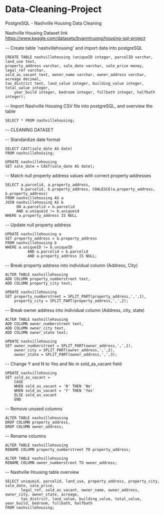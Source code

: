 # Data-Cleaning-Project

PostgreSQL - Nashville Housing Data Cleaning

Nashville Housing Dataset link https://www.kaggle.com/datasets/bvanntruong/housing-sql-project

-- Create table 'nashvillehousing' and import data into postgreSQL

	CREATE TABLE nashvillehousing (uniqueID integer, parcelID varchar, land_use text,
 	property_address varchar, sale_date varchar, sale_price money, legal_ref varchar, 
  	sold_as_vacant text, owner_name varchar, owner_address varchar, acreage decimal, 
   	tax_district text, land_value integer, building_value integer, total_value integer, 
    	year_build integer, bedroom integer, fullbath integer, halfbath integer);

-- Import Nashville Housing CSV file into postgreSQL, and overview the table

	SELECT * FROM nashvillehousing;

-- CLEANING DATASET

-- Standardize date format

	SELECT CAST(sale_date AS date)
 	FROM nashvillehousing;

	UPDATE nashvillehousing
 	SET sale_date = CAST(sale_date AS date);

-- Match null property address values with correct property addresses

	SELECT a.parcelid, a.property_address, 
 	       b.parcelid, b.property_address, COALESCE(a.property_address, b.property_address)
 	FROM nashvillehousing AS a
  	JOIN nashvillehousing AS b
   	     ON a.parcelid = b.parcelid
	     AND a.uniqueid != b.uniqueid
	WHERE a.property_address IS NULL

-- Update null property address

	UPDATE nashvillehousing a
 	SET property_address = b.property_address
  	FROM nashvillehousing b
   	WHERE a.uniqueID != b.uniqueID
    	      AND a.parcelid = b.parcelid
     	      AND a.property_address IS NULL;

-- Break property address into individual column (Address, City)

	ALTER TABLE nashvillehousing
 	ADD COLUMN property_numberstreet text,
  	ADD COLUMN property_city text;

	UPDATE nashvillehousing 
 	SET property_numberstreet = SPLIT_PART(property_address,',',1),     
   	    property_city = SPLIT_PART(property_address,',',2);

-- Break owner address into individual column (Address, city, state)

	ALTER TABLE nashvillehousing
 	ADD COLUMN owner_numberstreet text,
	ADD COLUMN owner_city text,
	ADD COLUMN owner_state text;

	UPDATE nashvillehousing
 	SET owner_numberstreet = SPLIT_PART(owner_address,',',1),
  	    owner_city = SPLIT_PART(owner_address,',',2),
   	    owner_state = SPLIT_PART(owner_address,',',3);

-- Change Y and N to Yes and No in sold_as_vacant field

	UPDATE nashvillehousing
 	SET sold_as_vacant = 
  	    CASE 
	    WHEN sold_as_vacant = 'N' THEN 'No'
	    WHEN sold_as_vacant = 'Y' THEN 'Yes'
	    ELSE sold_as_vacant 
	    END 

-- Remove unused columns

	ALTER TABLE nashvillehousing
 	DROP COLUMN property_address, 
	DROP COLUMN owner_address;

-- Rename columns

	ALTER TABLE nashvillehousing
	RENAME COLUMN property_numberstreet TO property_address;

	ALTER TABLE nashvillehousing
	RENAME COLUMN owner_numberstreet TO owner_address;

-- Nashville Housing table overview

	SELECT uniqueid, parcelid, land_use, property_address, property_city, sale_date, sale_price,
	       legal_ref, sold_as_vacant, owner_name, owner_address, owner_city, owner_state, acreage,
	       tax_district, land_value, building_value, total_value, year_build, bedroom, fullbath, halfbath
	FROM nashvillehousing;

